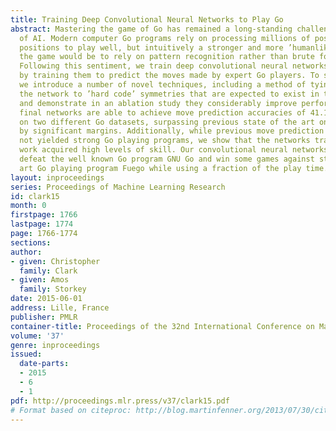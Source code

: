```yaml
---
title: Training Deep Convolutional Neural Networks to Play Go
abstract: Mastering the game of Go has remained a long-standing challenge to the field
  of AI. Modern computer Go programs rely on processing millions of possible future
  positions to play well, but intuitively a stronger and more ’humanlike’ way to play
  the game would be to rely on pattern recognition rather than brute force computation.
  Following this sentiment, we train deep convolutional neural networks to play Go
  by training them to predict the moves made by expert Go players. To solve this problem
  we introduce a number of novel techniques, including a method of tying weights in
  the network to ’hard code’ symmetries that are expected to exist in the target function,
  and demonstrate in an ablation study they considerably improve performance. Our
  final networks are able to achieve move prediction accuracies of 41.1% and 44.4%
  on two different Go datasets, surpassing previous state of the art on this task
  by significant margins. Additionally, while previous move prediction systems have
  not yielded strong Go playing programs, we show that the networks trained in this
  work acquired high levels of skill. Our convolutional neural networks can consistently
  defeat the well known Go program GNU Go and win some games against state of the
  art Go playing program Fuego while using a fraction of the play time.
layout: inproceedings
series: Proceedings of Machine Learning Research
id: clark15
month: 0
firstpage: 1766
lastpage: 1774
page: 1766-1774
sections: 
author:
- given: Christopher
  family: Clark
- given: Amos
  family: Storkey
date: 2015-06-01
address: Lille, France
publisher: PMLR
container-title: Proceedings of the 32nd International Conference on Machine Learning
volume: '37'
genre: inproceedings
issued:
  date-parts:
  - 2015
  - 6
  - 1
pdf: http://proceedings.mlr.press/v37/clark15.pdf
# Format based on citeproc: http://blog.martinfenner.org/2013/07/30/citeproc-yaml-for-bibliographies/
---
```

